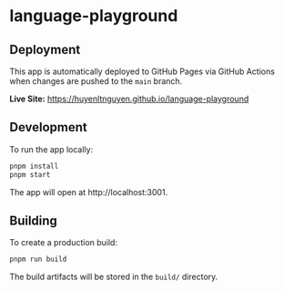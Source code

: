 # language-playground

## Deployment

This app is automatically deployed to GitHub Pages via GitHub Actions when changes are pushed to the `main` branch.

**Live Site:** https://huyenltnguyen.github.io/language-playground

## Development

To run the app locally:

```bash
pnpm install
pnpm start
```

The app will open at http://localhost:3001.

## Building

To create a production build:

```bash
pnpm run build
```

The build artifacts will be stored in the `build/` directory.

